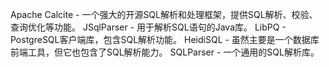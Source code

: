 Apache Calcite - 一个强大的开源SQL解析和处理框架，提供SQL解析、校验、查询优化等功能。
JSqlParser - 用于解析SQL语句的Java库。
LibPQ - PostgreSQL客户端库，包含SQL解析功能。
HeidiSQL - 虽然主要是一个数据库前端工具，但它也包含了SQL解析能力。
SQLParser - 一个通用的SQL解析库。